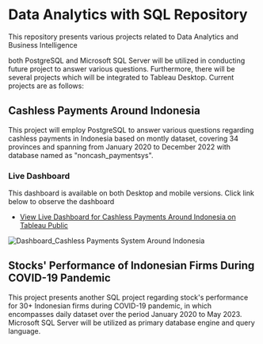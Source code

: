 # Data Analytics with SQL Repository
This repository presents various projects related to Data Analytics and Business Intelligence

both PostgreSQL and Microsoft SQL Server will be utilized in conducting future project to answer various questions. Furthermore, there will be several projects which will be integrated to Tableau Desktop. Current projects are as follows:

## Cashless Payments Around Indonesia
This project will employ PostgreSQL to answer various questions regarding cashless payments in Indonesia based on montly dataset, covering 34 provinces and spanning from January 2020 to December 2022 with database named as "noncash_paymentsys".

### Live Dashboard
This dashboard is available on both Desktop and mobile versions. Click link below to observe the dashboard
+ [View Live Dashboard for Cashless Payments Around Indonesia on Tableau Public](https://public.tableau.com/app/profile/madisuryapr/viz/CashlessPaymentsSystemAroundIndonesia/CashlessPayments)

![Dashboard_Cashless Payments System Around Indonesia](https://github.com/madisuryapr/Data-Analytics-by-Adisurya/assets/91768688/4229d25d-0407-4c8e-9a46-44f546cfb9e6)

## Stocks' Performance of Indonesian Firms During COVID-19 Pandemic
This project presents another SQL project regarding stock's performance for 30+ Indonesian firms during COVID-19 pandemic, in which encompasses daily dataset over the period January 2020 to May 2023. Microsoft SQL Server will be utilized as primary database engine and query language. 

